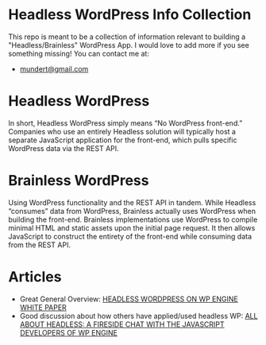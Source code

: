 # Headless WordPress Info Collection

This repo is meant to be a collection of information relevant to building a "Headless/Brainless" WordPress App. I would love to add more if you see something missing! You can contact me at: 

* mundert@gmail.com

# Headless WordPress

In short, Headless WordPress simply means “No WordPress front-end.” Companies who use an entirely Headless solution will typically host a separate JavaScript application for the front-end, which pulls specific WordPress data via the REST API.

# Brainless WordPress

Using WordPress functionality and the REST API in tandem. While Headless “consumes” data from WordPress, Brainless actually uses WordPress when building the front-end. Brainless implementations use WordPress to compile minimal HTML and static assets upon the initial page request. It then allows JavaScript to construct the entirety of the front-end while consuming data from the REST API.

# Articles

* Great General Overview: [HEADLESS WORDPRESS ON WP ENGINE WHITE PAPER](https://wpengine.com/wp-content/uploads/2017/11/Headless-WordPress-on-WP-Engine_white-paper.pdf)
* Good discussion about how others have applied/used headless WP: [ALL ABOUT HEADLESS: A FIRESIDE CHAT WITH THE JAVASCRIPT DEVELOPERS OF WP ENGINE](https://wpengine.com/blog/all-about-headless-a-fireside-chat-with-the-javascript-developers-of-wp-engine/)
